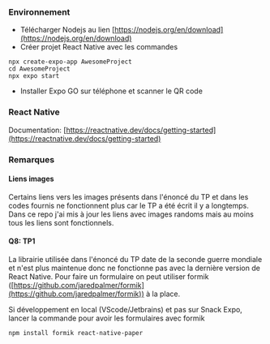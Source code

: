 ### Environnement

- Télécharger Nodejs au lien [https://nodejs.org/en/download](https://nodejs.org/en/download)
- Créer projet React Native avec les commandes

```
npx create-expo-app AwesomeProject
cd AwesomeProject
npx expo start
```

- Installer Expo GO sur téléphone et scanner le QR code

### React Native
Documentation: [https://reactnative.dev/docs/getting-started](https://reactnative.dev/docs/getting-started)


### Remarques

#### Liens images
Certains liens vers les images présents dans l'énoncé du TP et dans les codes fournis ne fonctionnent plus car le TP a été écrit il y a longtemps. Dans ce repo j'ai mis à jour les liens avec images randoms mais au moins tous les liens sont fonctionnels. 

#### Q8: TP1

La librairie utilisée dans l'énoncé du TP date de la seconde guerre mondiale et n'est plus maintenue donc ne fonctionne pas avec la dernière version de React Native. Pour faire un formulaire on peut utiliser formik ([https://github.com/jaredpalmer/formik](https://github.com/jaredpalmer/formik)) à la place.

Si développement en local (VScode/Jetbrains) et pas sur Snack Expo, lancer la commande pour avoir les formulaires avec formik
```
npm install formik react-native-paper
``` 